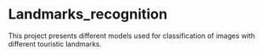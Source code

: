 # Landmarks_recognition
This project presents different models used for classification of images with different touristic landmarks. 
